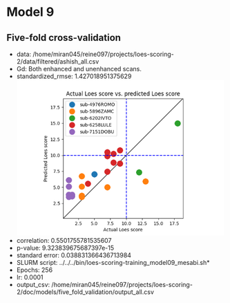 # Model 9
## Five-fold cross-validation
* data: /home/miran045/reine097/projects/loes-scoring-2/data/filtered/ashish_all.csv
* Gd: Both enhanced and unenhanced scans.
* standardized_rmse: 1.427018951375629
![Model 9](./five_fold_cross_validation.png "Model 9")
* correlation:    0.5501755781535607
* p-value:        9.323839675687397e-15
* standard error: 0.038831366436713984
* SLURM script: ../../../bin/loes-scoring-training_model09_mesabi.sh*
* Epochs: 256
* lr: 0.0001
* output_csv: /home/miran045/reine097/projects/loes-scoring-2/doc/models/five_fold_validation/output_all.csv
